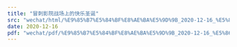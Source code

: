 ```yaml
---
title: "冒刺影院战场上的快乐圣诞"
src: "wechat/html/%E9%85%B7%E5%84%BF%E8%AE%BA%E5%9D%9B_2020-12-16_%E5%86%92%E5%88%BA%E5%BD%B1%E9%99%A2%E6%88%98%E5%9C%BA%E4%B8%8A%E7%9A%84%E5%BF%AB%E4%B9%90%E5%9C%A3%E8%AF%9E.html"
date: 2020-12-16
pdf: "wechat/pdf/%E9%85%B7%E5%84%BF%E8%AE%BA%E5%9D%9B_2020-12-16_%E5%86%92%E5%88%BA%E5%BD%B1%E9%99%A2%E6%88%98%E5%9C%BA%E4%B8%8A%E7%9A%84%E5%BF%AB%E4%B9%90%E5%9C%A3%E8%AF%9E.pdf"
---
```

